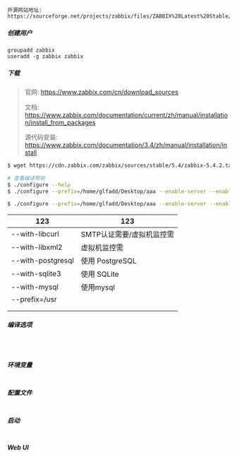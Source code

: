 ```
开源网站地址: https://sourceforge.net/projects/zabbix/files/ZABBIX%20Latest%20Stable/
```

##### 创建用户

```
groupadd zabbix
useradd -g zabbix zabbix
```

##### 下载

> 官网: https://www.zabbix.com/cn/download_sources
>
> 文档: https://www.zabbix.com/documentation/current/zh/manual/installation/install_from_packages
>
> 源代码安装: https://www.zabbix.com/documentation/3.4/zh/manual/installation/install

```bash
$ wget https://cdn.zabbix.com/zabbix/sources/stable/5.4/zabbix-5.4.2.tar.gz

# 查看编译帮助
$ ./configure --help
$ ./configure --prefix=/home/glfadd/Desktop/aaa --enable-server --enable-agent --with-mysql --enable-ipv6 --with-net-snmp --with-libcurl --with-libxml2

$ ./configure --prefix=/home/glfadd/Desktop/aaa --enable-server --enable-agent --enable-ipv6 --with-net-snmp --with-libcurl --with-libxml2

```

| 123               | 123                       |
| ----------------- | ------------------------- |
| --with-libcurl    | SMTP认证需要/虚拟机监控需 |
| --with-libxml2    | 虚拟机监控需              |
| --with-postgresql | 使用 PostgreSQL           |
| --with-sqlite3    | 使用 SQLite               |
| --with-mysql      | 使用mysql                 |
| --prefix=/usr     |                           |
|                   |                           |
|                   |                           |



##### 编译选项

```



```



##### 环境变量

```
```

##### 配置文件

```

```

##### 启动

```

```

##### Web UI

```

```

